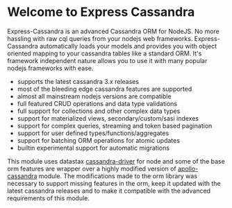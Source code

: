 # Welcome to Express Cassandra

Express-Cassandra is an advanced Cassandra ORM for NodeJS. No more hassling with raw cql queries from your nodejs web frameworks. Express-Cassandra automatically loads your models and provides you with object oriented mapping to your cassandra tables like a standard ORM. It's framework independent nature allows you to use it with many popular nodejs frameworks with ease.

* supports the latest cassandra 3.x releases
* most of the bleeding edge cassandra features are supported
* almost all mainstream nodejs versions are compatible
* full featured CRUD operations and data type validations
* full support for collections and other complex data types
* support for materialized views, secondary/custom/sasi indexes
* support for complex queries, streaming and token based pagination
* support for user defined types/functions/aggregates
* support for batching ORM operations for atomic updates
* builtin experimental support for automatic migrations

This module uses datastax [cassandra-driver](https://github.com/datastax/nodejs-driver) for node and some of the base orm features are wrapper over a highly modified version of [apollo-cassandra](https://github.com/3logic/apollo-cassandra) module. The modifications made to the orm library was necessary to support missing features in the orm, keep it updated with the latest cassandra releases and to make it compatible with the advanced requirements of this module.
